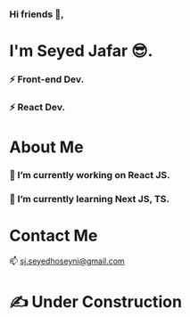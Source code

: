 ### Hi friends 👋, 
# I'm Seyed Jafar :sunglasses:.
### ⚡ Front-end Dev. 
### ⚡ React Dev.
# About Me
### 🔭 I’m currently working on React JS.
### 🌱 I’m currently learning Next JS, TS.
# Contact Me
📫 sj.seyedhoseyni@gmail.com

# :writing_hand: Under Construction
<!--
**sj-seyedhoseyni/sj-seyedhoseyni** is a ✨ _special_ ✨ repository because its `README.md` (this file) appears on your GitHub profile.

Here are some ideas to get you started:

- 🔭 I’m currently working on ...
- 🌱 I’m currently learning ...
- 👯 I’m looking to collaborate on ...
- 🤔 I’m looking for help with ...
- 💬 Ask me about ...
- 📫 How to reach me: ...
- 😄 Pronouns: ...
- ⚡ Fun fact: ...
-->
